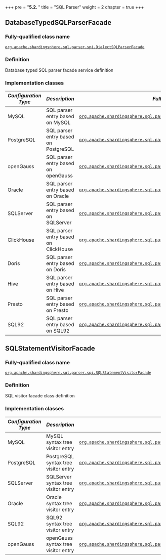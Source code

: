 +++
pre = "<b>5.2. </b>"
title = "SQL Parser"
weight = 2
chapter = true
+++

## DatabaseTypedSQLParserFacade

### Fully-qualified class name

[`org.apache.shardingsphere.sql.parser.spi.DialectSQLParserFacade`](https://github.com/apache/shardingsphere/blob/master/parser/sql/spi/src/main/java/org/apache/shardingsphere/sql/parser/spi/DialectSQLParserFacade.java)

### Definition

Database typed SQL parser facade service definition

### Implementation classes

| *Configuration Type* | *Description*                        | *Fully-qualified class name*                                                                                                                                                                                                                                                         |
|----------------------|--------------------------------------|--------------------------------------------------------------------------------------------------------------------------------------------------------------------------------------------------------------------------------------------------------------------------------------|
| MySQL                | SQL parser entry based on MySQL      | [`org.apache.shardingsphere.sql.parser.engine.mysql.parser.MySQLParserFacade`](https://github.com/apache/shardingsphere/blob/master/parser/sql/dialect/mysql/src/main/java/org/apache/shardingsphere/sql/parser/engine/mysql/parser/MySQLParserFacade.java)                          |
| PostgreSQL           | SQL parser entry based on PostgreSQL | [`org.apache.shardingsphere.sql.parser.engine.postgresql.parser.PostgreSQLParserFacade`](https://github.com/apache/shardingsphere/blob/master/parser/sql/dialect/postgresql/src/main/java/org/apache/shardingsphere/sql/parser/engine/postgresql/parser/PostgreSQLParserFacade.java) |
| openGauss            | SQL parser entry based on openGauss  | [`org.apache.shardingsphere.sql.parser.engine.opengauss.parser.OpenGaussParserFacade`](https://github.com/apache/shardingsphere/blob/master/parser/sql/dialect/opengauss/src/main/java/org/apache/shardingsphere/sql/parser/engine/opengauss/parser/OpenGaussParserFacade.java)      |
| Oracle               | SQL parser entry based on Oracle     | [`org.apache.shardingsphere.sql.parser.engine.oracle.parser.OracleParserFacade`](https://github.com/apache/shardingsphere/blob/master/parser/sql/dialect/oracle/src/main/java/org/apache/shardingsphere/sql/parser/engine/oracle/parser/OracleParserFacade.java)                     |
| SQLServer            | SQL parser entry based on SQLServer  | [`org.apache.shardingsphere.sql.parser.engine.sqlserver.parser.SQLServerParserFacade`](https://github.com/apache/shardingsphere/blob/master/parser/sql/dialect/sqlserver/src/main/java/org/apache/shardingsphere/sql/parser/engine/sqlserver/parser/SQLServerParserFacade.java)      |
| ClickHouse           | SQL parser entry based on ClickHouse | [`org.apache.shardingsphere.sql.parser.engine.clickhouse.parser.ClickHouseParserFacade`](https://github.com/apache/shardingsphere/blob/master/parser/sql/dialect/clickhouse/src/main/java/org/apache/shardingsphere/sql/parser/engine/clickhouse/parser/ClickHouseParserFacade.java) |
| Doris                | SQL parser entry based on Doris      | [`org.apache.shardingsphere.sql.parser.engine.doris.parser.DorisParserFacade`](https://github.com/apache/shardingsphere/blob/master/parser/sql/dialect/doris/src/main/java/org/apache/shardingsphere/sql/parser/engine/doris/parser/DorisParserFacade.java)                          |
| Hive                 | SQL parser entry based on Hive       | [`org.apache.shardingsphere.sql.parser.engine.hive.parser.HiveParserFacade`](https://github.com/apache/shardingsphere/blob/master/parser/sql/dialect/hive/src/main/java/org/apache/shardingsphere/sql/parser/engine/hive/parser/HiveParserFacade.java)                               |
| Presto               | SQL parser entry based on Presto     | [`org.apache.shardingsphere.sql.parser.engine.presto.parser.PrestoParserFacade`](https://github.com/apache/shardingsphere/blob/master/parser/sql/dialect/presto/src/main/java/org/apache/shardingsphere/sql/parser/engine/presto/parser/PrestoParserFacade.java)                     |
| SQL92                | SQL parser entry based on SQL92      | [`org.apache.shardingsphere.sql.parser.engine.sql92.parser.SQL92ParserFacade`](https://github.com/apache/shardingsphere/blob/master/parser/sql/dialect/sql92/src/main/java/org/apache/shardingsphere/sql/parser/engine/sql92/parser/SQL92ParserFacade.java)                          |

## SQLStatementVisitorFacade

### Fully-qualified class name

[`org.apache.shardingsphere.sql.parser.spi.SQLStatementVisitorFacade`](https://github.com/apache/shardingsphere/blob/master/parser/sql/spi/src/main/java/org/apache/shardingsphere/sql/parser/spi/SQLStatementVisitorFacade.java)

### Definition

SQL visitor facade class definition

### Implementation classes

| *Configuration Type* | *Description*                        | *Fully-qualified class name*                                                                                                                                                                                                                                                                                                   |
|----------------------|--------------------------------------|--------------------------------------------------------------------------------------------------------------------------------------------------------------------------------------------------------------------------------------------------------------------------------------------------------------------------------|
| MySQL                | MySQL syntax tree visitor entry      | [`org.apache.shardingsphere.sql.parser.engine.mysql.visitor.statement.MySQLStatementVisitorFacade`](https://github.com/apache/shardingsphere/blob/master/parser/sql/dialect/mysql/src/main/java/org/apache/shardingsphere/sql/parser/engine/mysql/visitor/statement/MySQLStatementVisitorFacade.java)                          |
| PostgreSQL           | PostgreSQL syntax tree visitor entry | [`org.apache.shardingsphere.sql.parser.engine.postgresql.visitor.statement.PostgreSQLStatementVisitorFacade`](https://github.com/apache/shardingsphere/blob/master/parser/sql/dialect/postgresql/src/main/java/org/apache/shardingsphere/sql/parser/engine/postgresql/visitor/statement/PostgreSQLStatementVisitorFacade.java) |
| SQLServer            | SQLServer syntax tree visitor entry  | [`org.apache.shardingsphere.sql.parser.engine.sqlserver.visitor.statement.SQLServerStatementVisitorFacade`](https://github.com/apache/shardingsphere/blob/master/parser/sql/dialect/sqlserver/src/main/java/org/apache/shardingsphere/sql/parser/sqlserver/visitor/statement/SQLServerStatementVisitorFacade.java)             |
| Oracle               | Oracle syntax tree visitor entry     | [`org.apache.shardingsphere.sql.parser.engine.oracle.visitor.statement.OracleStatementVisitorFacade`](https://github.com/apache/shardingsphere/blob/master/parser/sql/dialect/oracle/src/main/java/org/apache/shardingsphere/sql/parser/oracle/visitor/statement/OracleStatementVisitorFacade.java)                            |
| SQL92                | SQL92 syntax tree visitor entry      | [`org.apache.shardingsphere.sql.parser.engine.sql92.visitor.statement.SQL92StatementVisitorFacade`](https://github.com/apache/shardingsphere/blob/master/parser/sql/dialect/sql92/src/main/java/org/apache/shardingsphere/sql/parser/sql92/visitor/statement/SQL92StatementVisitorFacade.java)                                 |
| openGauss            | openGauss syntax tree visitor entry  | [`org.apache.shardingsphere.sql.parser.engine.opengauss.visitor.statement.OpenGaussStatementVisitorFacade`](https://github.com/apache/shardingsphere/blob/master/parser/sql/dialect/opengauss/src/main/java/org/apache/shardingsphere/sql/parser/opengauss/visitor/statement/OpenGaussStatementVisitorFacade.java)             |
